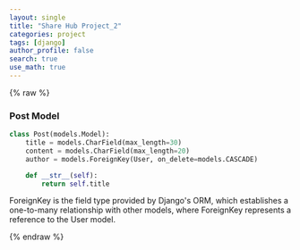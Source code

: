 ```yaml
---
layout: single
title: "Share Hub Project_2"
categories: project
tags: [django]
author_profile: false
search: true
use_math: true
---
```


{% raw %}

### Post Model

```python
class Post(models.Model):
    title = models.CharField(max_length=30)
    content = models.CharField(max_length=20)
    author = models.ForeignKey(User, on_delete=models.CASCADE)

    def __str__(self):
        return self.title
```

ForeignKey is the field type provided by Django's ORM, which establishes a one-to-many relationship with other models, where ForeignKey represents a reference to the User model.



{% endraw %}